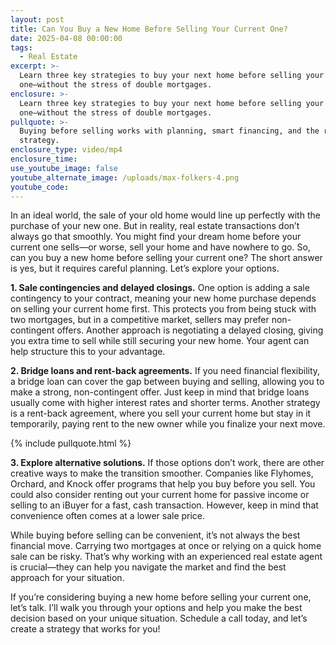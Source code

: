 ```yaml
---
layout: post
title: Can You Buy a New Home Before Selling Your Current One?
date: 2025-04-08 00:00:00
tags:
  - Real Estate
excerpt: >-
  Learn three key strategies to buy your next home before selling your current
  one—without the stress of double mortgages.
enclosure: >-
  Learn three key strategies to buy your next home before selling your current
  one—without the stress of double mortgages.
pullquote: >-
  Buying before selling works with planning, smart financing, and the right
  strategy.
enclosure_type: video/mp4
enclosure_time:
use_youtube_image: false
youtube_alternate_image: /uploads/max-folkers-4.png
youtube_code:
---
```

In an ideal world, the sale of your old home would line up perfectly with the purchase of your new one. But in reality, real estate transactions don’t always go that smoothly. You might find your dream home before your current one sells—or worse, sell your home and have nowhere to go. So, can you buy a new home before selling your current one? The short answer is yes, but it requires careful planning. Let’s explore your options.

**1\. Sale contingencies and delayed closings.** One option is adding a sale contingency to your contract, meaning your new home purchase depends on selling your current home first. This protects you from being stuck with two mortgages, but in a competitive market, sellers may prefer non-contingent offers. Another approach is negotiating a delayed closing, giving you extra time to sell while still securing your new home. Your agent can help structure this to your advantage.

**2\. Bridge loans and rent-back agreements.** If you need financial flexibility, a bridge loan can cover the gap between buying and selling, allowing you to make a strong, non-contingent offer. Just keep in mind that bridge loans usually come with higher interest rates and shorter terms. Another strategy is a rent-back agreement, where you sell your current home but stay in it temporarily, paying rent to the new owner while you finalize your next move.

{% include pullquote.html %}

**3\. Explore alternative solutions.** If those options don’t work, there are other creative ways to make the transition smoother. Companies like Flyhomes, Orchard, and Knock offer programs that help you buy before you sell. You could also consider renting out your current home for passive income or selling to an iBuyer for a fast, cash transaction. However, keep in mind that convenience often comes at a lower sale price.

While buying before selling can be convenient, it’s not always the best financial move. Carrying two mortgages at once or relying on a quick home sale can be risky. That’s why working with an experienced real estate agent is crucial—they can help you navigate the market and find the best approach for your situation.

If you’re considering buying a new home before selling your current one, let’s talk. I’ll walk you through your options and help you make the best decision based on your unique situation. Schedule a call today, and let’s create a strategy that works for you!